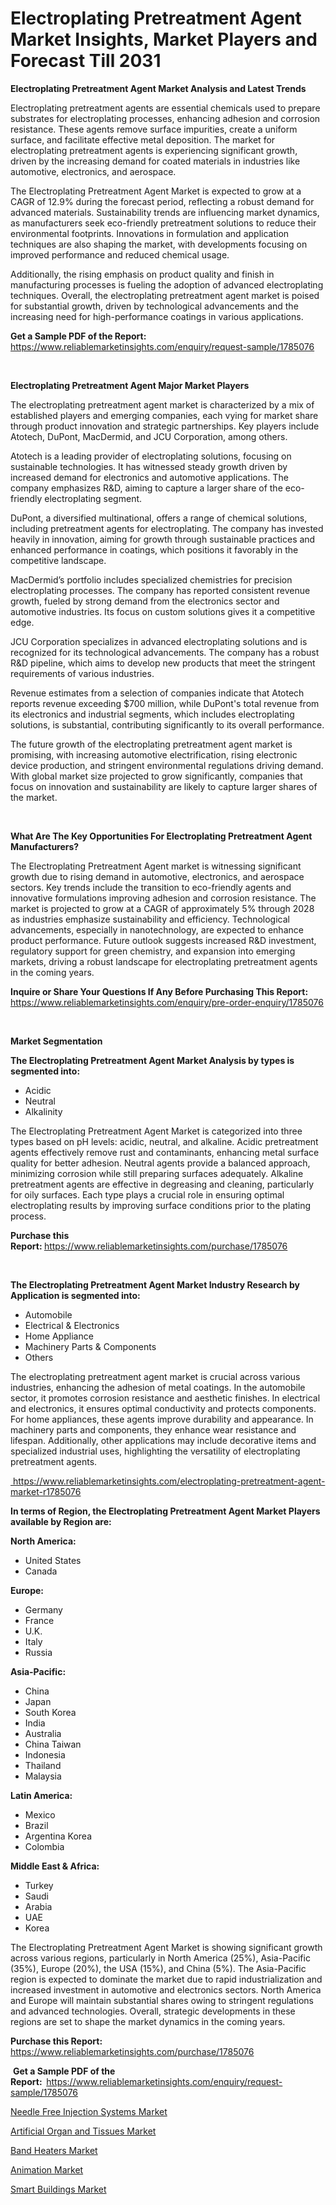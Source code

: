 <p><h1>Electroplating Pretreatment Agent Market Insights, Market Players and Forecast Till 2031</h1></p><p><strong>Electroplating Pretreatment Agent Market Analysis and Latest Trends</strong></p>
<p><p>Electroplating pretreatment agents are essential chemicals used to prepare substrates for electroplating processes, enhancing adhesion and corrosion resistance. These agents remove surface impurities, create a uniform surface, and facilitate effective metal deposition. The market for electroplating pretreatment agents is experiencing significant growth, driven by the increasing demand for coated materials in industries like automotive, electronics, and aerospace.</p><p>The Electroplating Pretreatment Agent Market is expected to grow at a CAGR of 12.9% during the forecast period, reflecting a robust demand for advanced materials. Sustainability trends are influencing market dynamics, as manufacturers seek eco-friendly pretreatment solutions to reduce their environmental footprints. Innovations in formulation and application techniques are also shaping the market, with developments focusing on improved performance and reduced chemical usage.</p><p>Additionally, the rising emphasis on product quality and finish in manufacturing processes is fueling the adoption of advanced electroplating techniques. Overall, the electroplating pretreatment agent market is poised for substantial growth, driven by technological advancements and the increasing need for high-performance coatings in various applications.</p></p>
<p><strong>Get a Sample PDF of the Report:&nbsp;</strong> <a href="https://www.reliablemarketinsights.com/enquiry/request-sample/1785076?utm_campaign=1789&utm_medium=2&utm_source=Github&utm_content=ia&utm_term=18122024&utm_id=electroplating-pretreatment-agent">https://www.reliablemarketinsights.com/enquiry/request-sample/1785076</a></p>
<p>&nbsp;</p>
<p><strong>Electroplating Pretreatment Agent Major Market Players</strong></p>
<p><p>The electroplating pretreatment agent market is characterized by a mix of established players and emerging companies, each vying for market share through product innovation and strategic partnerships. Key players include Atotech, DuPont, MacDermid, and JCU Corporation, among others.</p><p>Atotech is a leading provider of electroplating solutions, focusing on sustainable technologies. It has witnessed steady growth driven by increased demand for electronics and automotive applications. The company emphasizes R&D, aiming to capture a larger share of the eco-friendly electroplating segment.</p><p>DuPont, a diversified multinational, offers a range of chemical solutions, including pretreatment agents for electroplating. The company has invested heavily in innovation, aiming for growth through sustainable practices and enhanced performance in coatings, which positions it favorably in the competitive landscape.</p><p>MacDermid’s portfolio includes specialized chemistries for precision electroplating processes. The company has reported consistent revenue growth, fueled by strong demand from the electronics sector and automotive industries. Its focus on custom solutions gives it a competitive edge.</p><p>JCU Corporation specializes in advanced electroplating solutions and is recognized for its technological advancements. The company has a robust R&D pipeline, which aims to develop new products that meet the stringent requirements of various industries.</p><p>Revenue estimates from a selection of companies indicate that Atotech reports revenue exceeding $700 million, while DuPont's total revenue from its electronics and industrial segments, which includes electroplating solutions, is substantial, contributing significantly to its overall performance.</p><p>The future growth of the electroplating pretreatment agent market is promising, with increasing automotive electrification, rising electronic device production, and stringent environmental regulations driving demand. With global market size projected to grow significantly, companies that focus on innovation and sustainability are likely to capture larger shares of the market.</p></p>
<p>&nbsp;</p>
<p><strong>What Are The Key Opportunities For Electroplating Pretreatment Agent Manufacturers?</strong></p>
<p><p>The Electroplating Pretreatment Agent market is witnessing significant growth due to rising demand in automotive, electronics, and aerospace sectors. Key trends include the transition to eco-friendly agents and innovative formulations improving adhesion and corrosion resistance. The market is projected to grow at a CAGR of approximately 5% through 2028 as industries emphasize sustainability and efficiency. Technological advancements, especially in nanotechnology, are expected to enhance product performance. Future outlook suggests increased R&D investment, regulatory support for green chemistry, and expansion into emerging markets, driving a robust landscape for electroplating pretreatment agents in the coming years.</p></p>
<p><strong>Inquire or Share Your Questions If Any Before Purchasing This Report:</strong> <a href="https://www.reliablemarketinsights.com/enquiry/pre-order-enquiry/1785076?utm_campaign=1789&utm_medium=2&utm_source=Github&utm_content=ia&utm_term=18122024&utm_id=electroplating-pretreatment-agent">https://www.reliablemarketinsights.com/enquiry/pre-order-enquiry/1785076</a></p>
<p>&nbsp;</p>
<p><strong>Market Segmentation</strong></p>
<p><strong>The Electroplating Pretreatment Agent Market Analysis by types is segmented into:</strong></p>
<p><ul><li>Acidic</li><li>Neutral</li><li>Alkalinity</li></ul></p>
<p><p>The Electroplating Pretreatment Agent Market is categorized into three types based on pH levels: acidic, neutral, and alkaline. Acidic pretreatment agents effectively remove rust and contaminants, enhancing metal surface quality for better adhesion. Neutral agents provide a balanced approach, minimizing corrosion while still preparing surfaces adequately. Alkaline pretreatment agents are effective in degreasing and cleaning, particularly for oily surfaces. Each type plays a crucial role in ensuring optimal electroplating results by improving surface conditions prior to the plating process.</p></p>
<p><strong>Purchase this Report:&nbsp;</strong><a href="https://www.reliablemarketinsights.com/purchase/1785076?utm_campaign=1789&utm_medium=2&utm_source=Github&utm_content=ia&utm_term=18122024&utm_id=electroplating-pretreatment-agent">https://www.reliablemarketinsights.com/purchase/1785076</a></p>
<p>&nbsp;</p>
<p><strong>The Electroplating Pretreatment Agent Market Industry Research by Application is segmented into:</strong></p>
<p><ul><li>Automobile</li><li>Electrical & Electronics</li><li>Home Appliance</li><li>Machinery Parts & Components</li><li>Others</li></ul></p>
<p><p>The electroplating pretreatment agent market is crucial across various industries, enhancing the adhesion of metal coatings. In the automobile sector, it promotes corrosion resistance and aesthetic finishes. In electrical and electronics, it ensures optimal conductivity and protects components. For home appliances, these agents improve durability and appearance. In machinery parts and components, they enhance wear resistance and lifespan. Additionally, other applications may include decorative items and specialized industrial uses, highlighting the versatility of electroplating pretreatment agents.</p></p>
<p><a href="https://www.reliablemarketinsights.com/electroplating-pretreatment-agent-market-r1785076?utm_campaign=1789&utm_medium=2&utm_source=Github&utm_content=ia&utm_term=18122024&utm_id=electroplating-pretreatment-agent">&nbsp;https://www.reliablemarketinsights.com/electroplating-pretreatment-agent-market-r1785076</a></p>
<p><strong>In terms of Region, the Electroplating Pretreatment Agent Market Players available by Region are:</strong></p>
<p>
    <p> <strong> North America: </strong>
        <ul>
            <li>United States</li>
            <li>Canada</li>
        </ul>
        </p> 
    <p> <strong> Europe: </strong>
        <ul>
            <li>Germany</li>
            <li>France</li>
            <li>U.K.</li>
            <li>Italy</li>
            <li>Russia</li>
        </ul>
        </p> 
    <p> <strong> Asia-Pacific: </strong>
        <ul>
            <li>China</li>
            <li>Japan</li>
            <li>South Korea</li>
            <li>India</li>
            <li>Australia</li>
            <li>China Taiwan</li>
            <li>Indonesia</li>
            <li>Thailand</li>
            <li>Malaysia</li>
        </ul>
        </p> 
    <p> <strong> Latin America: </strong>
        <ul>
            <li>Mexico</li>
            <li>Brazil</li>
            <li>Argentina Korea</li>
            <li>Colombia</li>
        </ul>
        </p> 
    <p> <strong> Middle East & Africa: </strong>
        <ul>
            <li>Turkey</li>
            <li>Saudi</li>
            <li>Arabia</li>
            <li>UAE</li>
            <li>Korea</li>
        </ul>
    </p>
    </p>
<p><p>The Electroplating Pretreatment Agent Market is showing significant growth across various regions, particularly in North America (25%), Asia-Pacific (35%), Europe (20%), the USA (15%), and China (5%). The Asia-Pacific region is expected to dominate the market due to rapid industrialization and increased investment in automotive and electronics sectors. North America and Europe will maintain substantial shares owing to stringent regulations and advanced technologies. Overall, strategic developments in these regions are set to shape the market dynamics in the coming years.</p></p>
<p><strong>Purchase this Report: </strong><a href="https://www.reliablemarketinsights.com/purchase/1785076?utm_campaign=1789&utm_medium=2&utm_source=Github&utm_content=ia&utm_term=18122024&utm_id=electroplating-pretreatment-agent">https://www.reliablemarketinsights.com/purchase/1785076</a></p>
<p>&nbsp;<strong>Get a Sample PDF of the Report:&nbsp;&nbsp;</strong><a href="https://www.reliablemarketinsights.com/enquiry/request-sample/1785076?utm_campaign=1789&utm_medium=2&utm_source=Github&utm_content=ia&utm_term=18122024&utm_id=electroplating-pretreatment-agent">https://www.reliablemarketinsights.com/enquiry/request-sample/1785076</a></p>
<p><strong></strong></p>
<p><p><a href="https://www.linkedin.com/pulse/digital-transformation-needle-free-injection-systems-industry-t4vdf?utm_campaign=1789&utm_medium=2&utm_source=Github&utm_content=ia&utm_term=18122024&utm_id=electroplating-pretreatment-agent">Needle Free Injection Systems Market</a></p><p><a href="https://github.com/mookiesville/Market-Research-Report-List-1/blob/main/artificial-organ-and-tissues-market.md?utm_campaign=1789&utm_medium=2&utm_source=Github&utm_content=ia&utm_term=18122024&utm_id=electroplating-pretreatment-agent">Artificial Organ and Tissues Market</a></p><p><a href="https://www.linkedin.com/pulse/detailed-report-band-heaters-market-growth-share-102-cagr-forecast-b7wdc?utm_campaign=1789&utm_medium=2&utm_source=Github&utm_content=ia&utm_term=18122024&utm_id=electroplating-pretreatment-agent">Band Heaters Market</a></p><p><a href="https://www.linkedin.com/pulse/future-animation-market-industry-overview-growth-prospects-valuation-fspjf?utm_campaign=1789&utm_medium=2&utm_source=Github&utm_content=ia&utm_term=18122024&utm_id=electroplating-pretreatment-agent">Animation Market</a></p><p><a href="https://www.linkedin.com/pulse/smart-buildings-industry-research-covering-multiple-ws7pe?utm_campaign=1789&utm_medium=2&utm_source=Github&utm_content=ia&utm_term=18122024&utm_id=electroplating-pretreatment-agent">Smart Buildings Market</a></p></p>